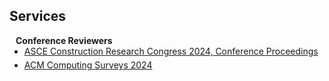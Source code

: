 ## Services

<h4 style="margin:0 10px 0;">Conference Reviewers</h4>

<ul style="margin:0 0 5px;">
  <li><a href="https://cisummit-crc.asce.org/"><autocolor> ASCE Construction Research Congress 2024, Conference Proceedings</autocolor></a></li>
</ul>

<ul style="margin:0 0 5px;">
  <li><a href="https://dl.acm.org/journal/csur"><autocolor> ACM Computing Surveys 2024</autocolor></a></li>
</ul>
